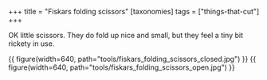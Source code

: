 +++
title = "Fiskars folding scissors"
[taxonomies]
tags = ["things-that-cut"]
+++

OK little scissors. They do fold up nice and small, but they feel a tiny bit rickety in use. 

{{ figure(width=640, path="tools/fiskars_folding_scissors_closed.jpg") }}
{{ figure(width=640, path="tools/fiskars_folding_scissors_open.jpg") }}
